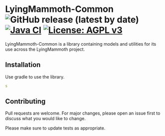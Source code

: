 

# LyingMammoth-Common  ![GitHub release (latest by date)](https://img.shields.io/github/v/release/zugazagoitia/LyingMammoth-Common) [![Java CI](https://github.com/zugazagoitia/LyingMammoth-Common/actions/workflows/main.yml/badge.svg)](https://github.com/zugazagoitia/LyingMammoth-Common/actions/workflows/main.yml) [![License: AGPL v3](https://img.shields.io/badge/License-AGPL%20v3-blue.svg)](https://www.gnu.org/licenses/agpl-3.0)

LyingMammoth-Common is a library containing models and utilities for its use across the LyingMammoth project.

## Installation

Use gradle to use the library.

```yml
s
```

## Contributing
Pull requests are welcome. For major changes, please open an issue first to discuss what you would like to change.

Please make sure to update tests as appropriate.
